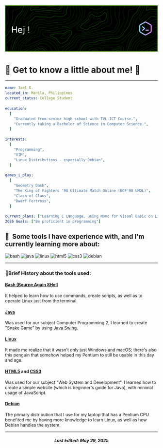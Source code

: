 <p align="center">
  <img src="fb.png">
</p>

# 🐧 Get to know a little about me! 🐧

___

```yaml
name: Jael G.
located_in: Manila, Philippines
current_status: College Student

education:
  [
    "Graduated from senior high school with TVL-ICT Course.",
    "Currently taking a Bachelor of Science in Computer Science.",
  ]

interests:
  [
    "Programming",
    "VIM",
    "Linux Distributions - especially Debian",
  ]

games_i_play:
  [
    "Geometry Dash",
    "The King of Fighters '98 Ultimate Match Online (KOF'98 UMOL)",
    "Clash of Clans",
    "Dwarf Fortress",
  ]

current_plans: ["Learning C Language, using Mono for Visual Basic on Linux"]
2026 Goals: ["Be proficient in programming"]
```
    
<h2> 🚀 &nbsp;Some tools I have experience with, and I'm currently learning more about:</h2>
<p align="left">
<img src="https://cdn.jsdelivr.net/gh/devicons/devicon/icons/bash/bash-original.svg" alt="bash" width="45" height="45"/>
<img src="https://cdn.jsdelivr.net/gh/devicons/devicon@latest/icons/java/java-original-wordmark.svg" alt="java" width="45" height="45"/>
<img src="https://cdn.jsdelivr.net/gh/devicons/devicon@latest/icons/linux/linux-original.svg" alt="linux" width="45" height="45"/>
<img src="https://cdn.jsdelivr.net/gh/devicons/devicon@latest/icons/html5/html5-original-wordmark.svg" alt="html5" width="45" height="45"/>
<img src="https://cdn.jsdelivr.net/gh/devicons/devicon@latest/icons/css3/css3-original-wordmark.svg" alt="css3" width="45" height="45"/>
<img src="https://cdn.jsdelivr.net/gh/devicons/devicon@latest/icons/debian/debian-original.svg" alt="debian" width="45" height="45"/>
</p>

___

### 📖Brief History about the tools used:

#### [Bash (Bourne Again SHell](https://tldp.org/LDP/Bash-Beginners-Guide/html/Bash-Beginners-Guide.html)
It helped to learn how to use commands, create scripts, as well as to operate Linux just from the terminal.

#### [Java](https://docs.oracle.com/javase/tutorial/)
Was used for our subject Computer Programming 2, I learned to create "Snake Game" by using [Java Swing.](https://www.geeksforgeeks.org/introduction-to-java-swing/)

#### [Linux](https://www.kernel.org/)
It made me realize that it wasn't only just Windows and macOS; there's also this penguin that somehow helped my Pentium to still be usable in this day and age.

#### [HTML5](https://developer.mozilla.org/en-US/docs/Learn_web_development/Getting_started/Your_first_website) and [CSS3](https://developer.mozilla.org/en-US/docs/Web/CSS)
Was used for our subject "Web System and Development", I learned how to create a simple website (which is beginner's guide for Java), with minimal usage of JavaScript.

#### [Debian](https://www.debian.org/intro/index)
The primary distribution that I use for my laptop that has a Pentium CPU benefited me by having more knowledge to learn Linux, as well as how Debian handles the system.

___
<h5 align="center">
Last Edited: May 29, 2025
</h5>
